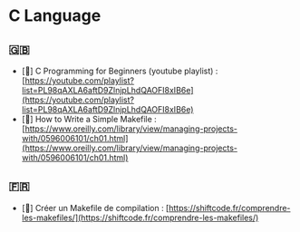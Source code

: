 # C Language

## 🇬🇧

- [🎥] C Programming for Beginners (youtube playlist) : [https://youtube.com/playlist?list=PL98qAXLA6aftD9ZlnjpLhdQAOFI8xIB6e](https://youtube.com/playlist?list=PL98qAXLA6aftD9ZlnjpLhdQAOFI8xIB6e)
- [📄] How to Write a Simple Makefile : [https://www.oreilly.com/library/view/managing-projects-with/0596006101/ch01.html](https://www.oreilly.com/library/view/managing-projects-with/0596006101/ch01.html)

## 🇫🇷

- [📄] Créer un Makefile de compilation : [https://shiftcode.fr/comprendre-les-makefiles/](https://shiftcode.fr/comprendre-les-makefiles/)
